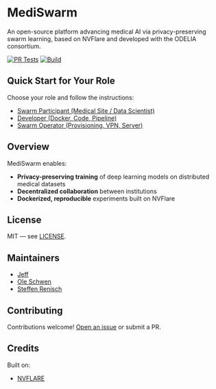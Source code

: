 # MediSwarm

An open-source platform advancing medical AI via privacy-preserving swarm learning, based on NVFlare and developed with
the ODELIA consortium.

[![PR Tests](https://github.com/KatherLab/MediSwarm/actions/workflows/pr-test.yaml/badge.svg)](https://github.com/KatherLab/MediSwarm/actions/workflows/pr-test.yaml)
[![Build](https://github.com/KatherLab/MediSwarm/actions/workflows/update-apt-versions.yml/badge.svg)](https://github.com/KatherLab/MediSwarm/actions/workflows/update-apt-versions.yml)

## Quick Start for Your Role

Choose your role and follow the instructions:

- [Swarm Participant (Medical Site / Data Scientist)](assets/readme/README.participant.md)
- [Developer (Docker, Code, Pipeline)](assets/readme/README.developer.md)
- [Swarm Operator (Provisioning, VPN, Server)](assets/readme/README.operator.md)

## Overview

MediSwarm enables:

- **Privacy-preserving training** of deep learning models on distributed medical datasets
- **Decentralized collaboration** between institutions
- **Dockerized, reproducible** experiments built on NVFlare

## License

MIT — see [LICENSE](LICENSE).

## Maintainers

- [Jeff](https://github.com/Ultimate-Storm)
- [Ole Schwen](mailto:ole.schwen@mevis.fraunhofer.de)
- [Steffen Renisch](mailto:steffen.renisch@mevis.fraunhofer.de)

## Contributing

Contributions welcome! [Open an issue](https://github.com/KatherLab/MediSwarm/issues) or submit a PR.

## Credits

Built on:

- [NVFLARE](https://github.com/NVIDIA/NVFlare)
